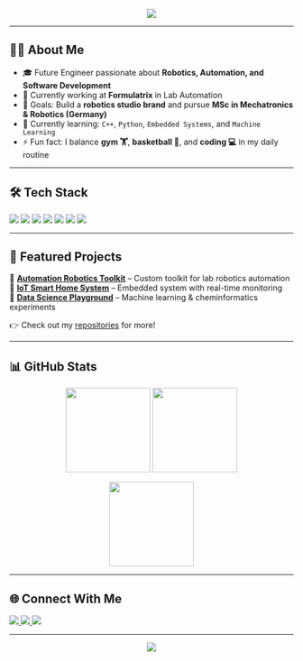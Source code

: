 <!-- Profile Banner -->
<p align="center">
  <img src="https://capsule-render.vercel.app/api?type=waving&color=0:1e3c72,100:2a5298&height=200&section=header&text=Hi%20👋,%20I'm%20Lucky Setiawan&fontSize=40&fontColor=ffffff&animation=fadeIn&fontAlignY=35" />
</p>

---

## 👨‍💻 About Me
- 🎓 Future Engineer passionate about **Robotics, Automation, and Software Development**  
- 💼 Currently working at **Formulatrix** in Lab Automation  
- 🎯 Goals: Build a **robotics studio brand** and pursue **MSc in Mechatronics & Robotics (Germany)**  
- 🌱 Currently learning: `C++`, `Python`, `Embedded Systems`, and `Machine Learning`  
- ⚡ Fun fact: I balance **gym 🏋️**, **basketball 🏀**, and **coding 💻** in my daily routine  

---

## 🛠️ Tech Stack
<p>
  <!-- Languages -->
  <img src="https://img.shields.io/badge/C++-00599C?style=for-the-badge&logo=c%2b%2b&logoColor=white"/>
  <img src="https://img.shields.io/badge/Python-3776AB?style=for-the-badge&logo=python&logoColor=white"/>
  <img src="https://img.shields.io/badge/JavaScript-F7DF1E?style=for-the-badge&logo=javascript&logoColor=black"/>

  <!-- Frameworks -->
  <img src="https://img.shields.io/badge/React-20232A?style=for-the-badge&logo=react&logoColor=61DAFB"/>
  <img src="https://img.shields.io/badge/Node.js-43853D?style=for-the-badge&logo=node.js&logoColor=white"/>
  <img src="https://img.shields.io/badge/Arduino-00979D?style=for-the-badge&logo=arduino&logoColor=white"/>
  <img src="https://img.shields.io/badge/Raspberry%20Pi-C51A4A?style=for-the-badge&logo=raspberrypi&logoColor=white"/>
</p>

---

## 🚀 Featured Projects
🔹 [**Automation Robotics Toolkit**](https://github.com/YourUsername/your-repo) – Custom toolkit for lab robotics automation  
🔹 [**IoT Smart Home System**](https://github.com/YourUsername/your-repo) – Embedded system with real-time monitoring  
🔹 [**Data Science Playground**](https://github.com/YourUsername/your-repo) – Machine learning & cheminformatics experiments  

👉 Check out my [repositories](https://github.com/YourUsername?tab=repositories) for more!

---

## 📊 GitHub Stats
<p align="center">
  <img src="https://github-readme-stats.vercel.app/api?username=YourUsername&show_icons=true&theme=tokyonight" height="150"/>
  <img src="https://github-readme-streak-stats.herokuapp.com/?user=YourUsername&theme=tokyonight" height="150"/>
</p>
<p align="center">
  <img src="https://github-readme-stats.vercel.app/api/top-langs/?username=YourUsername&layout=compact&theme=tokyonight" height="150"/>
</p>

---

## 🌐 Connect With Me
<p>
  <a href="https://linkedin.com/in/your-linkedin">
    <img src="https://img.shields.io/badge/LinkedIn-0A66C2?style=for-the-badge&logo=linkedin&logoColor=white"/>
  </a>
  <a href="https://instagram.com/your-instagram">
    <img src="https://img.shields.io/badge/Instagram-E4405F?style=for-the-badge&logo=instagram&logoColor=white"/>
  </a>
  <a href="mailto:yourname@email.com">
    <img src="https://img.shields.io/badge/Email-D14836?style=for-the-badge&logo=gmail&logoColor=white"/>
  </a>
</p>

---

<p align="center">
  <img src="https://capsule-render.vercel.app/api?type=waving&color=0:1e3c72,100:2a5298&height=120&section=footer"/>
</p>
